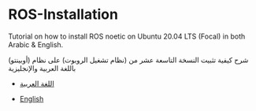 # ROS-Installation
Tutorial on how to install ROS noetic on Ubuntu 20.04 LTS (Focal) in both Arabic & English.

شرح كيفية تثبيت النسخة التاسعة عشر من (نظام تشغيل الروبوت) على نظام (أوبينتو) باللغة العربية والإنجليزية

- [اللغة العربية](ROS-Installation-Arabic.md)

- [English](ROS-Installation-English.md)
